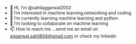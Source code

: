 - 👋 Hi, I’m @sahilaggarwal2002
- 👀 I’m interested in machine learning,networking and coding
- 🌱 I’m currently learning machine learning and python
- 💞️ I’m looking to collaborate on machine learning 
- 📫 How to reach me ...send me an email on aggarwal.sahil804@gmail.com or check my linkedin

<!---
sahilaggarwal2002/sahilaggarwal2002 is a ✨ special ✨ repository because its `README.md` (this file) appears on your GitHub profile.
You can click the Preview link to take a look at your changes.
--->
